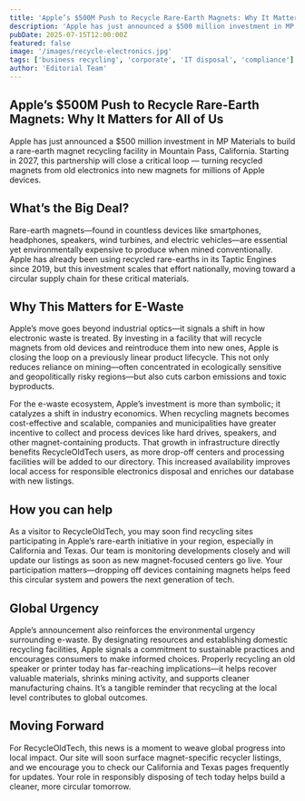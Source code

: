 ```yaml
---
title: 'Apple’s $500M Push to Recycle Rare-Earth Magnets: Why It Matters for All of Us'
description: 'Apple has just announced a $500 million investment in MP Materials to build a rare-earth magnet recycling facility in Mountain Pass, California.'
pubDate: 2025-07-15T12:00:00Z
featured: false
image: '/images/recycle-electronics.jpg'
tags: ['business recycling', 'corporate', 'IT disposal', 'compliance']
author: 'Editorial Team'
---
```


## Apple’s $500M Push to Recycle Rare-Earth Magnets: Why It Matters for All of Us

Apple has just announced a $500 million investment in MP Materials to build a rare-earth magnet recycling facility in Mountain Pass, California. Starting in 2027, this partnership will close a critical loop — turning recycled magnets from old electronics into new magnets for millions of Apple devices.

## What’s the Big Deal?

Rare-earth magnets—found in countless devices like smartphones, headphones, speakers, wind turbines, and electric vehicles—are essential yet environmentally expensive to produce when mined conventionally. Apple has already been using recycled rare-earths in its Taptic Engines since 2019, but this investment scales that effort nationally, moving toward a circular supply chain for these critical materials.

## Why This Matters for E-Waste

Apple’s move goes beyond industrial optics—it signals a shift in how electronic waste is treated. By investing in a facility that will recycle magnets from old devices and reintroduce them into new ones, Apple is closing the loop on a previously linear product lifecycle. This not only reduces reliance on mining—often concentrated in ecologically sensitive and geopolitically risky regions—but also cuts carbon emissions and toxic byproducts.

For the e-waste ecosystem, Apple’s investment is more than symbolic; it catalyzes a shift in industry economics. When recycling magnets becomes cost-effective and scalable, companies and municipalities have greater incentive to collect and process devices like hard drives, speakers, and other magnet-containing products. That growth in infrastructure directly benefits RecycleOldTech users, as more drop-off centers and processing facilities will be added to our directory. This increased availability improves local access for responsible electronics disposal and enriches our database with new listings.

## How you can help

As a visitor to RecycleOldTech, you may soon find recycling sites participating in Apple’s rare-earth initiative in your region, especially in California and Texas. Our team is monitoring developments closely and will update our listings as soon as new magnet-focused centers go live. Your participation matters—dropping off devices containing magnets helps feed this circular system and powers the next generation of tech.

## Global Urgency

Apple’s announcement also reinforces the environmental urgency surrounding e-waste. By designating resources and establishing domestic recycling facilities, Apple signals a commitment to sustainable practices and encourages consumers to make informed choices. Properly recycling an old speaker or printer today has far-reaching implications—it helps recover valuable materials, shrinks mining activity, and supports cleaner manufacturing chains. It’s a tangible reminder that recycling at the local level contributes to global outcomes.

## Moving Forward

For RecycleOldTech, this news is a moment to weave global progress into local impact. Our site will soon surface magnet-specific recycler listings, and we encourage you to check our California and Texas pages frequently for updates. Your role in responsibly disposing of tech today helps build a cleaner, more circular tomorrow.
